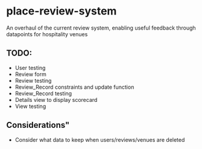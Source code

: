 # place-review-system
An overhaul of the current review system, enabling useful feedback through datapoints for hospitality venues 

## TODO:
- User testing
- Review form
- Review testing
- Review_Record constraints and update function
- Review_Record testing
- Details view to display scorecard
- View testing

## Considerations"
- Consider what data to keep when users/reviews/venues are deleted
